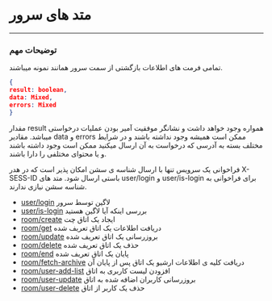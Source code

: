 # متد های سرور
---

### توضیحات مهم

تمامی فرمت های اطلاعات بازگشتی از سمت سرور همانند نمونه میباشند.

```json
{
result: boolean,
data: Mixed,
errors: Mixed
}

```

مقدار result همواره وجود خواهد داشت و نشانگر موفقیت آمیر بودن عملیات درخواستی میباشد.
مقادیر data و errors ممکن است همیشه وجود نداشته باشند و در شرایط مختلف بسته به آدرسی که درخواست به آن ارسال میکنید ممکن است وجود داشته باشند و یا محتوای مختلفی را دارا باشند.

فراخوانی یک سرویس تنها با ارسال شناسه ی سشن امکان پذیر است که در هدر X-SESS-ID باستی ارسال شود.
متد های user/login و user/is-login برای فراخوانی به شناسه سشن نیازی ندارند.


* [user/login](https://documenter.getpostman.com/view/24148128/2s8ZDSdRaj#8dd60f02-c595-4f9a-af2a-05293989cbeb)
لاگین توسط سرور
* [user/is-login](https://documenter.getpostman.com/view/24148128/2s8ZDSdRaj#b1d0eaeb-b852-482a-84ef-c5de5449a090)
بررسی اینکه آیا لاگین هستید
* [room/create](https://documenter.getpostman.com/view/24148128/2s8ZDSdRaj#694fc5e5-6b2e-4690-ab1c-6a11e4997705)
ایجاد یک اتاق چت
* [room/get](https://documenter.getpostman.com/view/24148128/2s8ZDSdRaj#b1896360-8ae0-4a44-bc3d-87fbc31ab284)
دریافت اطلاعات یک اتاق تعریف شده
* [room/update](https://documenter.getpostman.com/view/24148128/2s8ZDSdRaj#6cc60894-c329-441f-8906-7e7cc3af0ee6)
بروزرسانی یک اتاق تعریف شده
* [room/delete](https://documenter.getpostman.com/view/24148128/2s8ZDSdRaj#41424077-695d-4c85-b14e-2bc15551c90b)
حذف یک اتاق تعریف شده
* [room/end](https://documenter.getpostman.com/view/24148128/2s8ZDSdRaj#27723b3c-8dd3-4396-afcb-7993a7d1cdba)
پایان یک اتاق تعریف شده
* [room/fetch-archive](https://documenter.getpostman.com/view/24148128/2s8ZDSdRaj#e41e8b52-7e7e-4371-97c7-b49d99c382db)
دریافت کلیه ی اطلاعات ارشیو یک اتاق پس از پایان آن
* [room/user-add-list](https://documenter.getpostman.com/view/24148128/2s8ZDSdRaj#268fbda8-ee8f-40e7-993e-236f8ceed77b)
افزودن لیست کاربری به اتاق
* [room/user-update](https://documenter.getpostman.com/view/24148128/2s8ZDSdRaj#10454a53-ae8e-42a9-9ef3-0272502cf201)
بروزرسانی کاربران اضافه شده به اتاق
* [room/user-delete](https://documenter.getpostman.com/view/24148128/2s8ZDSdRaj#41424077-695d-4c85-b14e-2bc15551c90b)
حذف یک کاربر از اتاق